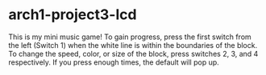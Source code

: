 # arch1-project3-lcd
This is my mini music game!
To gain progress, press the first switch from the left (Switch 1) when the white line is within the boundaries of the block.
To change the speed, color, or size of the block, press switches 2, 3, and 4 respectively. If you press enough times, the default will pop up.

